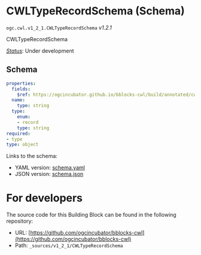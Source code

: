 
# CWLTypeRecordSchema (Schema)

`ogc.cwl.v1_2_1.CWLTypeRecordSchema` *v1.2.1*

CWLTypeRecordSchema

[*Status*](http://www.opengis.net/def/status): Under development

## Schema

```yaml
properties:
  fields:
    $ref: https://ogcincubator.github.io/bblocks-cwl/build/annotated/cwl/v1_2_1/CWLTypeRecordFields/schema.yaml
  name:
    type: string
  type:
    enum:
    - record
    type: string
required:
- type
type: object

```

Links to the schema:

* YAML version: [schema.yaml](https://ogcincubator.github.io/bblocks-cwl/build/annotated/cwl/v1_2_1/CWLTypeRecordSchema/schema.json)
* JSON version: [schema.json](https://ogcincubator.github.io/bblocks-cwl/build/annotated/cwl/v1_2_1/CWLTypeRecordSchema/schema.yaml)


# For developers

The source code for this Building Block can be found in the following repository:

* URL: [https://github.com/ogcincubator/bblocks-cwl](https://github.com/ogcincubator/bblocks-cwl)
* Path: `_sources/v1_2_1/CWLTypeRecordSchema`

